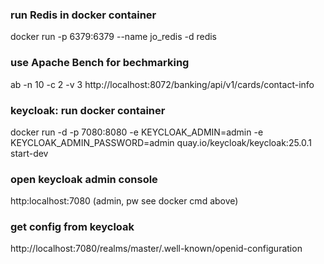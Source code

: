 ### run Redis in docker container
docker run -p 6379:6379 --name jo_redis -d redis

### use Apache Bench for bechmarking
ab -n 10 -c 2 -v 3 http://localhost:8072/banking/api/v1/cards/contact-info

### keycloak: run docker container
docker run -d -p 7080:8080 -e KEYCLOAK_ADMIN=admin -e KEYCLOAK_ADMIN_PASSWORD=admin quay.io/keycloak/keycloak:25.0.1 start-dev

### open keycloak admin console
http:localhost:7080 (admin, pw see docker cmd above)

### get config from keycloak
http://localhost:7080/realms/master/.well-known/openid-configuration